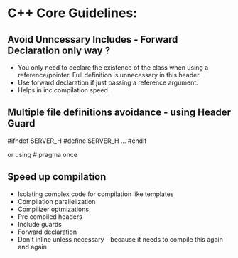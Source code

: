 # C++ Core Guidelines: 

## Avoid Unncessary Includes - Forward Declaration only way ? 
* You only need to declare the existence of the class when using a reference/pointer. Full definition is unnecessary in this header.
* Use forward declaration if just passing a reference argument. 
* Helps in inc compilation speed. 

## Multiple file definitions avoidance - using Header Guard 

#ifndef SERVER_H
#define SERVER_H
...
#endif

or using # pragma once 


## Speed up compilation 

* Isolating complex code for compilation like templates
* Compilation parallelization
* Compilizer optmizations 
* Pre compiled headers 
* Include guards 
* Forward declaration 
* Don't inline unless necessary - because it needs to compile this again and again



